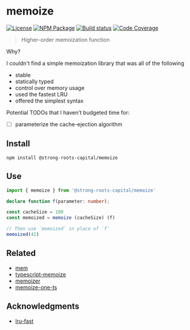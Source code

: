 # memoize
[![License][]](https://opensource.org/licenses/ISC)
[![NPM Package][]](https://npmjs.org/package/@strong-roots-capital/memoize)
[![Build status][]](https://travis-ci.org/strong-roots-capital/memoize)
[![Code Coverage][]](https://codecov.io/gh/strong-roots-capital/memoize)

[License]: https://img.shields.io/badge/License-ISC-blue.svg
[NPM Package]: https://img.shields.io/npm/v/@strong-roots-capital/memoize.svg
[Build status]: https://travis-ci.org/strong-roots-capital/memoize.svg?branch=master
[Code Coverage]: https://codecov.io/gh/strong-roots-capital/memoize/branch/master/graph/badge.svg

> Higher-order memoization function

Why?

I couldn't find a simple memoization library that was all of the
following

- stable
- statically typed
- control over memory usage
- used the fastest LRU
- offered the simplest syntax

Potential TODOs that I haven't budgeted time for:

- [ ] parameterize the cache-ejection algorithm

## Install

``` shell
npm install @strong-roots-capital/memoize
```

## Use

``` typescript
import { memoize } from '@strong-roots-capital/memoize'

declare function f(parameter: number);

const cacheSize = 100
const memoized = memoize (cacheSize) (f)

// Then use `memoized` in place of `f`
memoized(42)
```

## Related

- [mem](https://github.com/sindresorhus/mem)
- [typescript-memoize](https://github.com/darrylhodgins/typescript-memoize)
- [memoizer](https://github.com/ckoliber/memoizor)
- [memoize-one-ts](https://github.com/flycrum/memoize-one-ts)

## Acknowledgments

- [lru-fast](https://github.com/rsms/js-lru)
